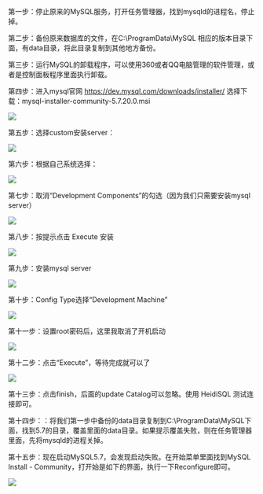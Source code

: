 第一步：停止原来的MySQL服务，打开任务管理器，找到mysqld的进程名，停止掉。

第二步：备份原来数据库的文件，在C:\ProgramData\MySQL 相应的版本目录下面，有data目录，将此目录复制到其他地方备份。

第三步：运行MySQL的卸载程序，可以使用360或者QQ电脑管理的软件管理，或者是控制面板程序里面执行卸载。

第四步：进入mysql官网 https://dev.mysql.com/downloads/installer/ 选择下载：mysql-installer-community-5.7.20.0.msi

![](https://github.com/Huangqianqan/java-/blob/master/photo/mysql%20upgrade(2)/1.png)

第五步：选择custom安装server：

![](https://github.com/Huangqianqan/java-/blob/master/photo/mysql%20upgrade(2)/2.png)

第六步：根据自己系统选择：

![](https://github.com/Huangqianqan/java-/blob/master/photo/mysql%20upgrade(2)/3.png)

第七步：取消“Development Components”的勾选（因为我们只需要安装mysql server）

![](https://github.com/Huangqianqan/java-/blob/master/photo/mysql%20upgrade(2)/4.png)

第八步：按提示点击 Execute 安装

![](https://github.com/Huangqianqan/java-/blob/master/photo/mysql%20upgrade(2)/5.png)

第九步：安装mysql server

![](https://github.com/Huangqianqan/java-/blob/master/photo/mysql%20upgrade(2)/6.png)

第十步：Config Type选择“Development Machine”

![](https://github.com/Huangqianqan/java-/blob/master/photo/mysql%20upgrade(2)/7.png)

第十一步：设置root密码后，这里我取消了开机启动

![](https://github.com/Huangqianqan/java-/blob/master/photo/mysql%20upgrade(2)/8.png)

第十二步：点击“Execute”，等待完成就可以了

![](https://github.com/Huangqianqan/java-/blob/master/photo/mysql%20upgrade(2)/9.png)

第十三步：点击finish，后面的update Catalog可以忽略。使用 HeidiSQL 测试连接即可。

第十四步：：将我们第一步中备份的data目录复制到C:\ProgramData\MySQL下面，找到5.7的目录，覆盖里面的data目录。如果提示覆盖失败，则在任务管理器里面，先将mysqld的进程关掉。

第十五步：现在启动MySQL5.7，会发现启动失败。在开始菜单里面找到MySQL Install - Community，打开始是如下的界面，执行一下Reconfigure即可。

![](https://github.com/Huangqianqan/java-/blob/master/photo/mysql%20upgrade(2)/MySQL-Install-configure.png)

